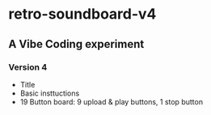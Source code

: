 # retro-soundboard-v4
## A Vibe Coding experiment
### Version 4
- Title
- Basic insttuctions
- 19 Button board: 9 upload & play buttons, 1 stop button
